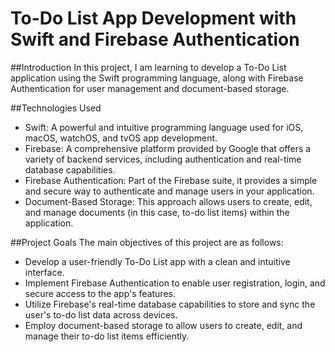 #  To-Do List App Development with Swift and Firebase Authentication

##Introduction
In this project, I am learning to develop a To-Do List application using the Swift programming language, 
along with Firebase Authentication for user management and document-based storage.

##Technologies Used
- Swift: A powerful and intuitive programming language used for iOS, macOS, watchOS, and tvOS app development.
- Firebase: A comprehensive platform provided by Google that offers a variety of backend services, including authentication and real-time database capabilities.
- Firebase Authentication: Part of the Firebase suite, it provides a simple and secure way to authenticate and manage users in your application.
- Document-Based Storage: This approach allows users to create, edit, and manage documents (in this case, to-do list items) within the application.

##Project Goals
The main objectives of this project are as follows:
- Develop a user-friendly To-Do List app with a clean and intuitive interface.
- Implement Firebase Authentication to enable user registration, login, and secure access to the app's features.
- Utilize Firebase's real-time database capabilities to store and sync the user's to-do list data across devices.
- Employ document-based storage to allow users to create, edit, and manage their to-do list items efficiently.



